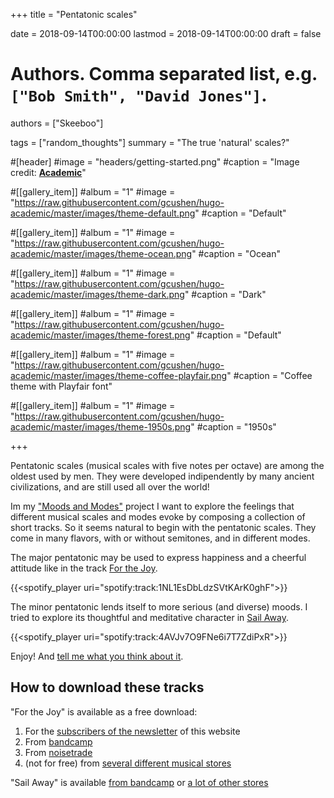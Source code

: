 +++
title = "Pentatonic scales"

date = 2018-09-14T00:00:00
lastmod = 2018-09-14T00:00:00
draft = false

# Authors. Comma separated list, e.g. `["Bob Smith", "David Jones"]`.
authors = ["Skeeboo"]

tags = ["random_thoughts"]
summary = "The true 'natural' scales?"

#[header]
#image = "headers/getting-started.png"
#caption = "Image credit: [**Academic**](https://github.com/gcushen/hugo-academic/)"

#[[gallery_item]]
#album = "1"
#image = "https://raw.githubusercontent.com/gcushen/hugo-academic/master/images/theme-default.png"
#caption = "Default"

#[[gallery_item]]
#album = "1"
#image = "https://raw.githubusercontent.com/gcushen/hugo-academic/master/images/theme-ocean.png"
#caption = "Ocean"

#[[gallery_item]]
#album = "1"
#image = "https://raw.githubusercontent.com/gcushen/hugo-academic/master/images/theme-dark.png"
#caption = "Dark"

#[[gallery_item]]
#album = "1"
#image = "https://raw.githubusercontent.com/gcushen/hugo-academic/master/images/theme-forest.png"
#caption = "Default"

#[[gallery_item]]
#album = "1"
#image = "https://raw.githubusercontent.com/gcushen/hugo-academic/master/images/theme-coffee-playfair.png"
#caption = "Coffee theme with Playfair font"

#[[gallery_item]]
#album = "1"
#image = "https://raw.githubusercontent.com/gcushen/hugo-academic/master/images/theme-1950s.png"
#caption = "1950s"

+++

Pentatonic scales (musical scales with five notes per octave) are among the oldest used by men. They were developed indipendently by many ancient civilizations, and are still used all over the world!

Im my ["Moods and Modes"](/#music) project I want to explore the feelings that different musical scales and modes evoke by composing a collection of short tracks. So it seems natural to begin with the pentatonic scales. They come in many flavors, with or without semitones, and in different modes.

The major pentatonic may be used to express happiness and a cheerful attitude like in the track [For the Joy](/music/for_the_joy).

{{<spotify_player uri="spotify:track:1NL1EsDbLdzSVtKArK0ghF">}}

The minor pentatonic lends itself to more serious (and diverse) moods. I tried to explore its thoughtful and meditative character in [Sail Away](/music/sail_away).

{{<spotify_player uri="spotify:track:4AVJv7O9FNe6i7T7ZdiPxR">}}

Enjoy! And [tell me what you think about it](/#contact). 

## How to download these tracks

"For the Joy" is available as a free download:

1. For the [subscribers of the newsletter](https://mailchi.mp/e3474bc5a036/for_the_joy) of this website 
2. From [bandcamp](https://skeeboo.bandcamp.com/track/for-the-joy?action=buy&from=embed)
3. From [noisetrade](http://noisetrade.com/skeeboo/for-the-joy)
3. (not for free) from [several different musical stores](/music/for_the_joy)

"Sail Away" is available [from bandcamp](http://skeeboo.bandcamp.com/track/sail-away) or [a lot of other stores](/music/sail_away)

